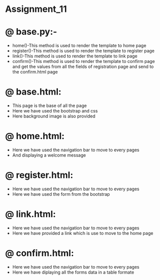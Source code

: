 # Assignment_11
# @ base.py:-
 * home()-This method is used to render the template to home page
 * register()-This method is used to render the template to register page
 * link()-This method is used to render the template to link page
 * confirm()-This method is used to render the template to confirm page and get the values from all the fields of registration page and send to the confirm.html page 
 
# @ base.html:
  * This page is the base of all the page 
  * Here we have used the bootstrap and css
  * Here background image is also provided
  
# @ home.html:
  * Here we have used the navigation bar to move to every pages
  * And displaying a welcome message
  
# @ register.html:
  * Here we have used the navigation bar to move to every pages 
  * Here we have used the form from the bootstrap 
  
# @ link.html:
  * Here we have used the navigation bar to move to every pages  
  * Here we have provided a link which is use to move to the home page

# @ confirm.html:
  * Here we have used the navigation bar to move to every pages  
  * Here we have diplaying all the forms data in a table formate 
 
